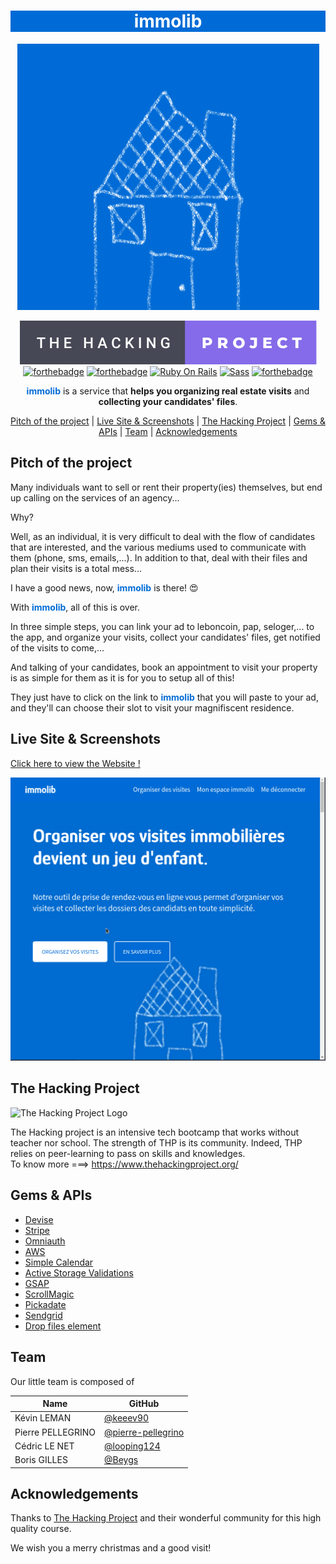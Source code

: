 <div align='center'>
<div style='background-color:#006bd6;width:100%'>
  <h1 style='color: #fff'>immolib</h1>
</div>

[![Immolib Gif](https://raw.githubusercontent.com/Beygs/Beygs/main/assets/immolib.gif)](https://immolib.herokuapp.com/)

[![THP Badge](https://raw.githubusercontent.com/Beygs/Beygs/main/assets/the-hacking-project-badge.svg)](https://www.thehackingproject.org/)
[![forthebadge](https://forthebadge.com/images/badges/made-with-ruby.svg)](https://forthebadge.com)
[![forthebadge](https://forthebadge.com/images/badges/uses-js.svg)](https://forthebadge.com)
[![Ruby On Rails](https://img.shields.io/badge/Ruby_on_Rails-CC0000?style=for-the-badge&logo=ruby-on-rails&logoColor=white)](https://rubyonrails.org/)
[![Sass](https://img.shields.io/badge/Sass-CC6699?style=for-the-badge&logo=sass&logoColor=white)](https://sass-lang.com/)
[![forthebadge](https://forthebadge.com/images/badges/built-with-love.svg)](https://forthebadge.com)

<span style='color: #006bd6;font-weight: bold'>immolib</span> is a service that **helps you organizing real estate visits** and **collecting your candidates' files**.

[Pitch of the project](#pitch-of-the-project) | 
[Live Site & Screenshots](#live-site--screenshots) | 
[The Hacking Project](#the-hacking-project) | 
[Gems & APIs](#gems--apis) | 
[Team](#team) | 
[Acknowledgements](#acknowledgements)

</div>

## Pitch of the project

Many individuals want to sell or rent their property(ies) themselves, but end up calling on the services of an agency...

Why?

Well, as an individual, it is very difficult to deal with the flow of candidates that are interested, and the various mediums used to communicate with them (phone, sms, emails,...). In addition to that, deal with their files and plan their visits is a total mess...

I have a good news, now, <span style='color: #006bd6;font-weight: bold'>immolib</span> is there! 😍

With <span style='color: #006bd6;font-weight: bold'>immolib</span>, all of this is over.

In three simple steps, you can link your ad to leboncoin, pap, seloger,... to the app, and organize your visits, collect your candidates' files, get notified of the visits to come,...

And talking of your candidates, book an appointment to visit your property is as simple for them as it is for you to setup all of this! 

They just have to click on the link to <span style='color: #006bd6;font-weight: bold'>immolib</span> that you will paste to your ad, and they'll can choose their slot to visit your magnifiscent residence.

## Live Site & Screenshots

[Click here to view the Website !](https://immolib.herokuapp.com/)

[![Utilisation gif](https://raw.githubusercontent.com/Beygs/Beygs/main/assets/crea_logement.gif)](https://immolib.herokuapp.com/)

## The Hacking Project

![The Hacking Project Logo](https://camo.githubusercontent.com/25158daf208594d34b24e59489a27a086a179b65b1915d9ee1c759be99fdf3e2/68747470733a2f2f69302e77702e636f6d2f6368726f6d65626f6f6b6c6976652e636f6d2f77702d636f6e74656e742f75706c6f6164732f323031382f31312f7468655f6861636b696e675f70726f6a6563745f6c6f676f2e706e673f726573697a653d3632302532433137312673736c3d31)

The Hacking project is an intensive tech bootcamp that works without teacher nor school. The strength of THP is its community. Indeed, THP relies on peer-learning to pass on skills and knowledges.<br/>
To know more ===> https://www.thehackingproject.org/

## Gems & APIs

- [Devise](https://github.com/heartcombo/devise)
- [Stripe](https://stripe.com/)
- [Omniauth](https://github.com/omniauth/omniauth)
- [AWS](https://aws.amazon.com/)
- [Simple Calendar](https://github.com/excid3/simple_calendar)
- [Active Storage Validations](https://github.com/igorkasyanchuk/active_storage_validations)
- [GSAP](https://greensock.com/gsap/)
- [ScrollMagic](https://scrollmagic.io/)
- [Pickadate](https://github.com/amsul/pickadate.js)
- [Sendgrid](https://sendgrid.com/)
- [Drop files element](https://github.com/Grafikart/CustomElement-DropFiles#customized-built-in-elements-isdrop-files)

## Team

Our little team is composed of

| Name | GitHub |
| ---- | ------ |
| Kévin LEMAN | [@keeev90](@keeev90) |
| Pierre PELLEGRINO | [@pierre-pellegrino](@pierre-pellegrino) |
| Cédric LE NET | [@looping124](@looping124) |
| Boris GILLES | [@Beygs](@Beygs) |

## Acknowledgements

Thanks to [The Hacking Project](https://www.thehackingproject.org) and their wonderful community for this high quality course.

We wish you a merry christmas and a good visit!